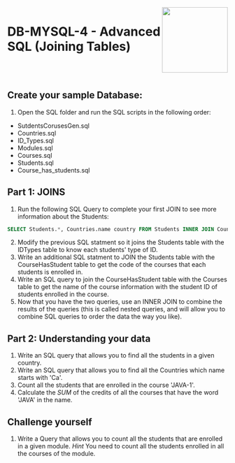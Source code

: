 
<img align="right" width="150" height="150" src="https://media-exp1.licdn.com/dms/image/C4E0BAQF7BYCCZt5epw/company-logo_200_200/0?e=2159024400&v=beta&t=qUAFP9bUgBEEXGVQYpUXW1J_OiP8e0r4rFBpqp8OrxA">

# DB-MYSQL-4 - Advanced SQL (Joining Tables)

 <br/>
 <br/>
 
 
 ## Create your sample Database: 
 1. Open the SQL folder and run the SQL scripts in the following order:
 * SutdentsCorusesGen.sql
 * Countries.sql
 * ID_Types.sql
 * Modules.sql
 * Courses.sql
 * Students.sql
 * Course_has_students.sql

## Part 1: JOINS
1. Run the following SQL Query to complete your first JOIN to see more information about the Students:
 ```sql
 SELECT Students.*, Countries.name country FROM Students INNER JOIN Countries ON Students.nationality = Countries.idCountries;
 
  ```
2. Modify the previous SQL statment so it joins the Students table with the IDTypes table to know each students' type of ID.
3. Write an additional SQL statment to JOIN the Students table with the CourseHasStudent table to get the code of the courses that each students is enrolled in.
4. Write an SQL query to join the CourseHasStudent table with the Courses table to get the name of the course information with the student ID of students enrolled in the course.
5. Now that you have the two queries, use an INNER JOIN to combine the results of the queries (this is called nested queries, and will allow you to combine SQL queries to order the data the way you like).
 
## Part 2: Understanding your data
 1. Write an SQL query that allows you to find all the students in a given country.
 2. Write an SQL query that allows you to find all the Countries which name starts with 'Ca'.
 3. Count all the students that are enrolled in the course 'JAVA-1'.
 4. Calculate the *SUM* of the credits of all the courses that have the word 'JAVA' in the name. 

## Challenge yourself
 1. Write a Query that allows you to count all the students that are enrolled in a given module.
 *Hint* You need to count all the students enrolled in all the courses of the module.

